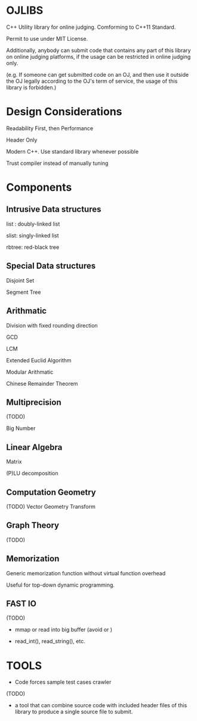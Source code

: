# OJLIBS
C++ Utility library for online judging. Comforming to C++11 Standard.

Permit to use under MIT License.

Additionally, anybody can submit code that contains any part of this library on online judging platforms, if the usage can be restricted in online judging only.

(e.g. If someone can get submitted code on an OJ, and then use it outside the OJ legally according to the OJ's term of service, the usage of this library is forbidden.)

# Design Considerations

Readability First, then Performance

Header Only

Modern C++. Use standard library whenever possible

Trust compiler instead of manually tuning

# Components

## Intrusive Data structures
list : doubly-linked list

slist: singly-linked list

rbtree: red-black tree

## Special Data structures
Disjoint Set

Segment Tree

## Arithmatic
Division with fixed rounding direction

GCD

LCM

Extended Euclid Algorithm

Modular Arithmatic

Chinese Remainder Theorem

## Multiprecision
(TODO)

Big Number

## Linear Algebra
Matrix

(P)LU decomposition

## Computation Geometry
(TODO)
Vector
Geometry Transform

## Graph Theory
(TODO)

## Memorization
Generic memorization function without virtual function overhead

Useful for top-down dynamic programming.

## FAST IO
(TODO)

- mmap or read into big buffer (avoid <cstdio> or <iostream>)

- read_int(), read_string(), etc.

# TOOLS
- Code forces sample test cases crawler

(TODO)

- a tool that can combine source code with included header files of this library to produce a single source file to submit.
